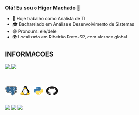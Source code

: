 ### Olá! Eu sou o Higor Machado 👋

- 🔭 Hoje trabalho como Analista de TI
- 🎓 Bacharelado em Análise e Desenvolvimento de Sistemas
- 😄 Pronouns: ele/dele
- 🌍 Localizado em Ribeirão Preto-SP, com alcance global

## INFORMACOES

<a href="https://github.com/HigorFatec/github-readme-stats">
  <img height=200 align="center" src="https://github-readme-stats.vercel.app/api?username=HigorFatec&theme=radical" />
</a>
<a href="https://github.com/HigorFatec/convoychat">
  <img height=200 align="center" src="https://github-readme-stats.vercel.app/api/top-langs?username=HigorFatec&layout=compact&langs_count=8&card_width=320&theme=radical" />
</a>

#

<div style="display: inline_block"><br>
  <img align="center" alt="Higor-PostGree" height="30" width="40" src="https://raw.githubusercontent.com/devicons/devicon/master/icons/postgresql/postgresql-original.svg">
  <img align="center" alt="Higor-Linux" height="30" width="40" src="https://raw.githubusercontent.com/devicons/devicon/master/icons/linux/linux-original.svg">
  <img align="center" alt="Higor-Python" height="30" width="40" src="https://raw.githubusercontent.com/devicons/devicon/master/icons/python/python-original.svg">
  <img align="center" alt="Higor-Git" height="30" width="40" src="https://raw.githubusercontent.com/devicons/devicon/master/icons/github/github-original.svg">
</div>
  
  ##
 
<div> 
  <a href="https://instagram.com/higor.420" target="_blank"><img src="https://img.shields.io/badge/-Instagram-%23E4405F?style=for-the-badge&logo=instagram&logoColor=white" target="_blank"></a>
  <a href = "mailto:higor.machado@fatec.sp.gov.br"><img src="https://img.shields.io/badge/-Gmail-%23333?style=for-the-badge&logo=gmail&logoColor=white" target="_blank"></a>
  <a href="https://www.linkedin.com/in/higor-dos-santos-machado-9a269a139/" target="_blank"><img src="https://img.shields.io/badge/-LinkedIn-%230077B5?style=for-the-badge&logo=linkedin&logoColor=white" target="_blank"></a> 
  
</div>

